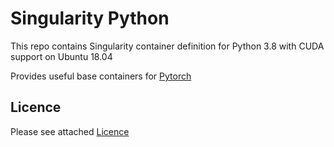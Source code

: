 # Singularity Python

This repo contains Singularity container definition for  Python 3.8 with CUDA support on Ubuntu 18.04

Provides useful base containers for [Pytorch](https://github.com/saravanabalagi/singularity_pytorch)

## Licence

Please see attached [Licence](LICENCE)
